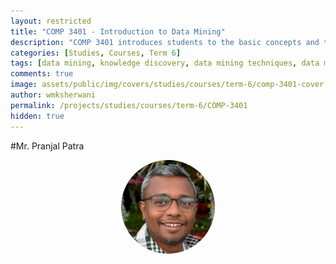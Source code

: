 ```yaml
---
layout: restricted
title: "COMP 3401 - Introduction to Data Mining"
description: "COMP 3401 introduces students to the basic concepts and techniques for data mining and knowledge discovery. Students will develop an understanding of the essential data mining technologies, and be able to design and evaluate methods for simple data mining applications."
categories: [Studies, Courses, Term 6]
tags: [data mining, knowledge discovery, data mining techniques, data mining applications]
comments: true
image: assets/public/img/covers/studies/courses/term-6/comp-3401-cover.png
author: wmksherwani
permalink: /projects/studies/courses/term-6/COMP-3401
hidden: true
---
```


#Mr. Pranjal Patra

<html lang="en">
    <div style="display: flex; justify-content: space-around; align-items: center;">
        <div style="text-align: center;">
            <img src="assets/public/img/people/Pranjal Patra.png" alt="Pranjal Patra" style="width: 150px; object-fit: cover; border-radius: 50%;">
        </div>
    </div>
</html>

<!-- <html lang="en">
<link href="https://cdnjs.cloudflare.com/ajax/libs/font-awesome/6.0.0-beta3/css/all.min.css" rel="stylesheet">
<div id="star-wrapper" style="margin: 0; display: flex; justify-content: center; align-items: center;">
    <div style="display: flex; justify-content: center; align-items: center; font-size: 50px;">
        <i class="fas fa-star" style="color: gold;"></i>
        <i class="fas fa-star" style="color: gold;"></i>
        <i class="fas fa-star" style="color: gold;"></i>
        <i class="fas fa-star" style="color: gold;"></i>
        <i class="fas fa-star" style="color: gold;"></i>
    </div>
</div>
</html> -->
